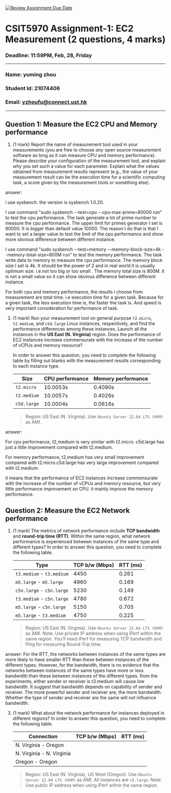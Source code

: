 [![Review Assignment Due Date](https://classroom.github.com/assets/deadline-readme-button-22041afd0340ce965d47ae6ef1cefeee28c7c493a6346c4f15d667ab976d596c.svg)](https://classroom.github.com/a/IAASVEAZ)
# CSIT5970 Assignment-1: EC2 Measurement (2 questions, 4 marks)

### Deadline: 11:59PM, Feb, 28, Friday

---

### Name: yuming zhou
### Student Id: 21074406
### Email: yzhoufu@connect.ust.hk
---

## Question 1: Measure the EC2 CPU and Memory performance

1. (1 mark) Report the name of measurement tool used in your measurements (you are free to choose *any* open source measurement software as long as it can measure CPU and memory performance). Please describe your configuration of the measurement tool, and explain why you set such a value for each parameter. Explain what the values obtained from measurement results represent (e.g., the value of your measurement result can be the execution time for a scientific computing task, a score given by the measurement tools or something else).


 
 answer: 
 
i use sysbench. the version is sysbench 1.0.20.
    
I use command "sudo sysbench --test=cpu --cpu-max-prime=80000 run" to test the cpu performance. The task generate a lot of prime number to measure the cpu performance. The upper limit for primes generator I set is 80000. It is bigger than default value 10000. The reason I do that is that I want to set a larger value to test the limit of the cpu performance and show more obvious difference between different instance.
    
I use command "sudo sysbench --test=memory --memory-block-size=4k --memory-total-size=800M run" to test the memory performance. The task write data to memory to measure the cpu performance. The memory block size I set is 4k. It should be the power of 2 and in real world it is usually optimum size. i.e.not too big or too small . The memory total size is 800M. it is not a small value so it can show obvious difference between different instance.

For both cpu and memory performance, the results i choose from measurement are total time. i.e execution time for a given task. Because for a given task,  the less execution time is, the faster the task is. And speed is very important consideration for performance of task.

2. (1 mark) Run your measurement tool on general purpose `t2.micro`, `t2.medium`, and `c5d.large` Linux instances, respectively, and find the performance differences among these instances. Launch all the instances in the **US East (N. Virginia)** region. Does the performance of EC2 instances increase commensurate with the increase of the number of vCPUs and memory resource?

    In order to answer this question, you need to complete the following table by filling out blanks with the measurement results corresponding to each instance type.

    | Size        | CPU performance | Memory performance |
    | ----------- | --------------- | ------------------ |
    | `t2.micro` |            10.0053s     |        0.4090s            |
    | `t2.medium`  |        10.0057s         |  0.4026s                  |
    | `c5d.large` |     10.0004s            |          0.0616s          |

    > Region: US East (N. Virginia). Use `Ubuntu Server 22.04 LTS (HVM)` as AMI.


answer: 

For cpu performance, t2,medium is very similar with t2.micro. c5d.large has just a little improvement compared with t2.medium.
    
For memory performance, t2,medium has very small improvement compared with t2.micro.c5d.large has very large improvement compared with t2.medium.

it means that the performance of EC2 instances increase commensurate with the increase of the number of vCPUs and memory resource, but very little performance improvement on CPU. it mainly improve the memory performance.

## Question 2: Measure the EC2 Network performance

1. (1 mark) The metrics of network performance include **TCP bandwidth** and **round-trip time (RTT)**. Within the same region, what network performance is experienced between instances of the same type and different types? In order to answer this question, you need to complete the following table.

    | Type                      | TCP b/w (Mbps) | RTT (ms) |
    | ------------------------- | -------------- | -------- |
    | `t3.medium` - `t3.medium` |          4450      |     0.261     |
    | `m5.large` - `m5.large`   |           4960     |     0.169     |
    | `c5n.large` - `c5n.large` |         5230       |     0.149     |
    | `t3.medium` - `c5n.large` |        4780        |     0.672     |
    | `m5.large` - `c5n.large`  |        5150        |      0.705    |
    | `m5.large` - `t3.medium`  |        4750       |     0.225     |


    > Region: US East (N. Virginia). Use `Ubuntu Server 22.04 LTS (HVM)` as AMI. Note: Use private IP address when using iPerf within the same region. You'll need iPerf for measuring TCP bandwidth and Ping for measuring Round-Trip time.

answer: 
For the RTT, the networks between instances of the same types are more likely to have smaller RTT than these between instances of the different types.
However, for the bandwidth, there is no evidence that the networks between instances of the same types have more or less bandwidth than these between instances of the different types. from the experiments, either sender or receiver is t3.medium will cause low bandwidth. It suggest that bandwidth depends on capability of sender and receiver. The more powerful sender and receiver are, the more bandwidth. Whether the type of sender and receiver are the same will not influence bandwidth.

3. (1 mark) What about the network performance for instances deployed in different regions? In order to answer this question, you need to complete the following table.

    | Connection                | TCP b/w (Mbps) | RTT (ms) |
    | ------------------------- | -------------- | -------- |
    | N. Virginia - Oregon      |                |          |
    | N. Virginia - N. Virginia |                |          |
    | Oregon - Oregon           |                |          |
 
    > Region: US East (N. Virginia), US West (Oregon). Use `Ubuntu Server 22.04 LTS (HVM)` as AMI. All instances are `c5.large`. Note: Use public IP address when using iPerf within the same region.
